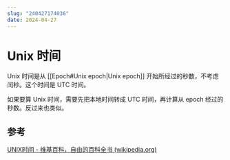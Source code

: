 ```yaml
---
slug: "240427174036"
date: 2024-04-27
---
```


# Unix 时间

Unix 时间是从 [[Epoch#Unix epoch|Unix epoch]] 开始所经过的秒数，不考虑闰秒。这个时间是 UTC 时间。

如果要算 Unix 时间，需要先把本地时间转成 UTC 时间，再计算从 epoch 经过的秒数。反过来也类似。

## 参考

[UNIX时间 - 维基百科，自由的百科全书 (wikipedia.org)](https://zh.wikipedia.org/wiki/UNIX%E6%97%B6%E9%97%B4)
